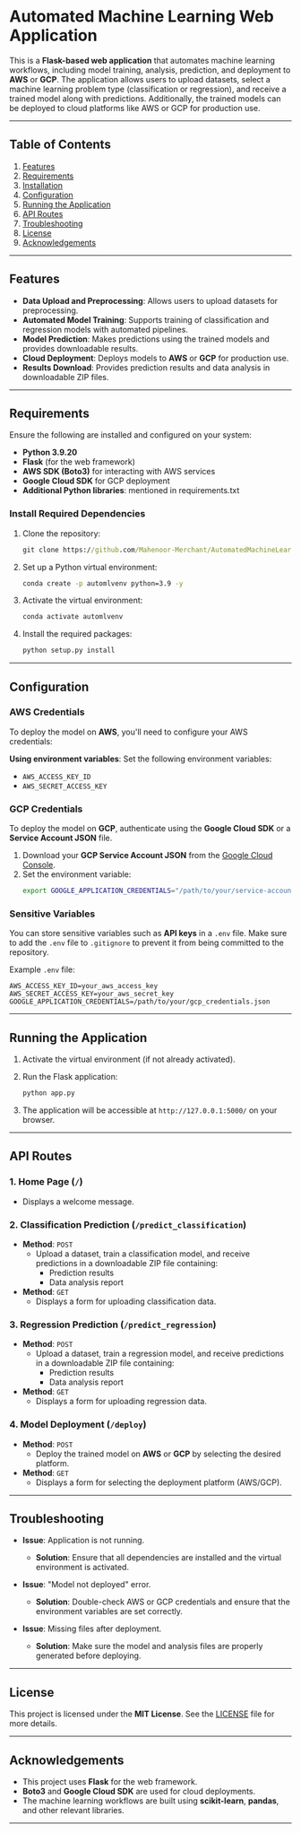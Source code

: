 

# Automated Machine Learning Web Application

This is a **Flask-based web application** that automates machine learning workflows, including model training, analysis, prediction, and deployment to **AWS** or **GCP**. The application allows users to upload datasets, select a machine learning problem type (classification or regression), and receive a trained model along with predictions. Additionally, the trained models can be deployed to cloud platforms like AWS or GCP for production use.

---

## Table of Contents

1. [Features](#features)
2. [Requirements](#requirements)
3. [Installation](#installation)
4. [Configuration](#configuration)
5. [Running the Application](#running-the-application)
6. [API Routes](#api-routes)
7. [Troubleshooting](#troubleshooting)
8. [License](#license)
9. [Acknowledgements](#acknowledgements)

---

## Features

- **Data Upload and Preprocessing**: Allows users to upload datasets for preprocessing.
- **Automated Model Training**: Supports training of classification and regression models with automated pipelines.
- **Model Prediction**: Makes predictions using the trained models and provides downloadable results.
- **Cloud Deployment**: Deploys models to **AWS** or **GCP** for production use.
- **Results Download**: Provides prediction results and data analysis in downloadable ZIP files.

---

## Requirements

Ensure the following are installed and configured on your system:

- **Python 3.9.20**
- **Flask** (for the web framework)
- **AWS SDK (Boto3)** for interacting with AWS services
- **Google Cloud SDK** for GCP deployment
- **Additional Python libraries**: mentioned in requirements.txt
### Install Required Dependencies

1. Clone the repository:
   ```cmd
   git clone https://github.com/Mahenoor-Merchant/AutomatedMachineLearning.git
   ```

2. Set up a Python virtual environment:
   ```cmd
   conda create -p automlvenv python=3.9 -y
   ```

3. Activate the virtual environment:

     ```cmd
     conda activate automlvenv
     ```

4. Install the required packages:
   ```cmd
   python setup.py install
   ```

---

## Configuration

### AWS Credentials

To deploy the model on **AWS**, you'll need to configure your AWS credentials:

 **Using environment variables**: Set the following environment variables:
   - `AWS_ACCESS_KEY_ID`
   - `AWS_SECRET_ACCESS_KEY`



### GCP Credentials

To deploy the model on **GCP**, authenticate using the **Google Cloud SDK** or a **Service Account JSON** file.

1. Download your **GCP Service Account JSON** from the [Google Cloud Console](https://console.cloud.google.com/).
2. Set the environment variable:
   ```bash
   export GOOGLE_APPLICATION_CREDENTIALS="/path/to/your/service-account-file.json"
   ```

### Sensitive Variables

You can store sensitive variables such as **API keys** in a `.env` file. Make sure to add the `.env` file to `.gitignore` to prevent it from being committed to the repository.

Example `.env` file:
```
AWS_ACCESS_KEY_ID=your_aws_access_key
AWS_SECRET_ACCESS_KEY=your_aws_secret_key
GOOGLE_APPLICATION_CREDENTIALS=/path/to/your/gcp_credentials.json
```

---

## Running the Application

1. Activate the virtual environment (if not already activated).

2. Run the Flask application:
   ```cmd
   python app.py
   ```

3. The application will be accessible at `http://127.0.0.1:5000/` on your browser.

---

## API Routes

### 1. **Home Page (`/`)**
   - Displays a welcome message.

### 2. **Classification Prediction (`/predict_classification`)**
   - **Method**: `POST`
     - Upload a dataset, train a classification model, and receive predictions in a downloadable ZIP file containing:
       - Prediction results
       - Data analysis report
   - **Method**: `GET`
     - Displays a form for uploading classification data.

### 3. **Regression Prediction (`/predict_regression`)**
   - **Method**: `POST`
     - Upload a dataset, train a regression model, and receive predictions in a downloadable ZIP file containing:
       - Prediction results
       - Data analysis report
   - **Method**: `GET`
     - Displays a form for uploading regression data.

### 4. **Model Deployment (`/deploy`)**
   - **Method**: `POST`
     - Deploy the trained model on **AWS** or **GCP** by selecting the desired platform.
   - **Method**: `GET`
     - Displays a form for selecting the deployment platform (AWS/GCP).

---

## Troubleshooting

- **Issue**: Application is not running.
  - **Solution**: Ensure that all dependencies are installed and the virtual environment is activated.

- **Issue**: "Model not deployed" error.
  - **Solution**: Double-check AWS or GCP credentials and ensure that the environment variables are set correctly.

- **Issue**: Missing files after deployment.
  - **Solution**: Make sure the model and analysis files are properly generated before deploying.

---

## License

This project is licensed under the **MIT License**. See the [LICENSE](LICENSE) file for more details.

---

## Acknowledgements

- This project uses **Flask** for the web framework.
- **Boto3** and **Google Cloud SDK** are used for cloud deployments.
- The machine learning workflows are built using **scikit-learn**, **pandas**, and other relevant libraries.

---
